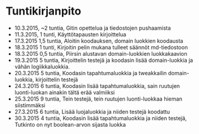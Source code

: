 # Tuntikirjanpito
* 10.3.2015, ~2 tuntia, Gitin opettelua ja tiedostojen pushaamista
* 11.3.2015, 1 tunti, Käyttötapausten kirjoittelua
* 17.3.2015 1,5 tuntia, Aloitin koodauksen, domain luokkien koodausta
* 18.3.2015 1 tunti, Kirjoitin pelin mukana tulleet säännöt md-tiedostoon
* 18.3.2015 0,5 tuntia, Piirsin alustavan domain-luokkien luokkakaavion
* 19.3.2015 5 tuntia, Kirjoittelin testejä ja koodasin lisää domain-luokkia ja vähän logiikkaluokkia.
* 20.3.2015 5 tuntia, Koodasin tapahtumaluokkia ja tweakkailin domain-luokkia, kirjoittelin testejä
* 24.3.2015 6 tuntia, Koodasin lisää tapahtumaluokkia, sain ruutujen luonti-luokan ainakin tältä erää valmiiksi
* 25.3.2015 9 tuntia, Tein testejä, tein ruutujen luonti-luokkaa hieman siistimmäksi
* 27.3.2015 6 tuntia, Lisää luojaluokkia ja niiden testejä koodattu
* 30.3.2015 4 tuntia, Koodasin lisää tapahtumaluokkia ja niiden testejä, Tutkinto on nyt boolean-arvon sijasta luokka